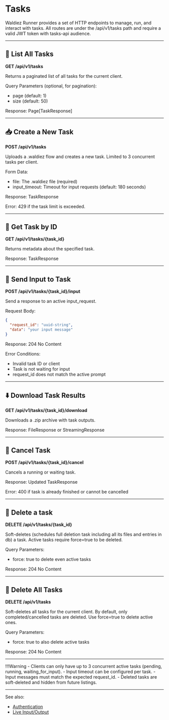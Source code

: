 <!-- markdownlint-disable MD036 -->
# Tasks

Waldiez Runner provides a set of HTTP endpoints to manage, run, and interact with tasks.
All routes are under the /api/v1/tasks path and require a valid JWT token with tasks-api audience.

---

## 📄 List All Tasks

**GET /api/v1/tasks**

Returns a paginated list of all tasks for the current client.

Query Parameters (optional, for pagination):

- page (default: 1)
- size (default: 50)

Response: Page[TaskResponse]

---

## 📥 Create a New Task

**POST /api/v1/tasks**

Uploads a .waldiez flow and creates a new task. Limited to 3 concurrent tasks per client.

Form Data:

- file: The .waldiez file (required)
- input_timeout: Timeout for input requests (default: 180 seconds)

Response: TaskResponse

Error: 429 if the task limit is exceeded.

---

## 📄 Get Task by ID

**GET /api/v1/tasks/{task_id}**

Returns metadata about the specified task.

Response: TaskResponse

---

## 🎤 Send Input to Task

**POST /api/v1/tasks/{task_id}/input**

Send a response to an active input_request.

Request Body:

```json
{
  "request_id": "uuid-string",
  "data": "your input message"
}
```

Response: 204 No Content

Error Conditions:

- Invalid task ID or client
- Task is not waiting for input
- request_id does not match the active prompt

---

## ⬇️ Download Task Results

**GET /api/v1/tasks/{task_id}/download**

Downloads a .zip archive with task outputs.

Response: FileResponse or StreamingResponse

---

## 🚫 Cancel Task

**POST /api/v1/tasks/{task_id}/cancel**

Cancels a running or waiting task.

Response: Updated TaskResponse

Error: 400 if task is already finished or cannot be cancelled

---

## 🧹 Delete a task

**DELETE /api/v1/tasks/{task_id}**

Soft-deletes (schedules full deletion task including all its files and entries in db) a task. Active tasks require force=true to be deleted.

Query Parameters:

- force: true to delete even active tasks

Response: 204 No Content

---

## 🧨 Delete All Tasks

<!-- markdownlint-disable MD036 -->
**DELETE /api/v1/tasks**

Soft-deletes all tasks for the current client.
By default, only completed/cancelled tasks are deleted.
Use force=true to delete active ones.

Query Parameters:

- force: true to also delete active tasks

Response: 204 No Content

---

!!!Warning
    - Clients can only have up to 3 concurrent active tasks (pending, running, waiting_for_input).
    - Input timeout can be configured per task.
    - Input messages must match the expected request_id.
    - Deleted tasks are soft-deleted and hidden from future listings.

---

See also:
<!-- We need links here -->
- [Authentication](clients.md#clients-and-authentication)
- [Live Input/Output](websocket.md)
